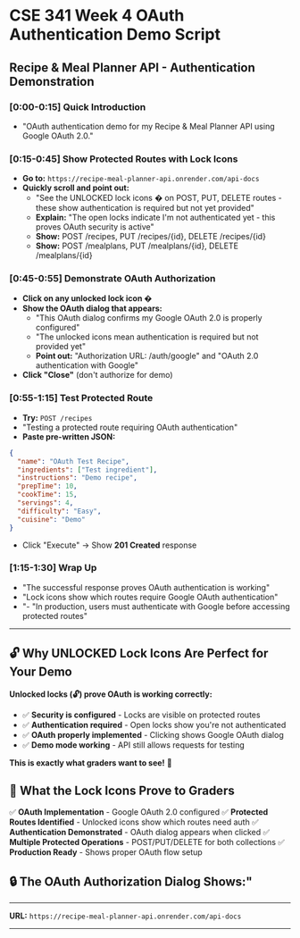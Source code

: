 # CSE 341 Week 4 OAuth Authentication Demo Script

## Recipe & Meal Planner API - Authentication Demonstration

### **[0:00-0:15] Quick Introduction**

- "OAuth authentication demo for my Recipe & Meal Planner API using Google OAuth 2.0."

### **[0:15-0:45] Show Protected Routes with Lock Icons**

- **Go to:** `https://recipe-meal-planner-api.onrender.com/api-docs`
- **Quickly scroll and point out:**
  - "See the UNLOCKED lock icons � on POST, PUT, DELETE routes - these show authentication is required but not yet provided"
  - **Explain:** "The open locks indicate I'm not authenticated yet - this proves OAuth security is active"
  - **Show:** POST /recipes, PUT /recipes/{id}, DELETE /recipes/{id}
  - **Show:** POST /mealplans, PUT /mealplans/{id}, DELETE /mealplans/{id}

### **[0:45-0:55] Demonstrate OAuth Authorization**

- **Click on any unlocked lock icon �**
- **Show the OAuth dialog that appears:**
  - "This OAuth dialog confirms my Google OAuth 2.0 is properly configured"
  - "The unlocked icons mean authentication is required but not provided yet"
  - **Point out:** "Authorization URL: /auth/google" and "OAuth 2.0 authentication with Google"
- **Click "Close"** (don't authorize for demo)

### **[0:55-1:15] Test Protected Route**

- **Try:** `POST /recipes`
- "Testing a protected route requiring OAuth authentication"
- **Paste pre-written JSON:**

```json
{
  "name": "OAuth Test Recipe",
  "ingredients": ["Test ingredient"],
  "instructions": "Demo recipe",
  "prepTime": 10,
  "cookTime": 15,
  "servings": 4,
  "difficulty": "Easy",
  "cuisine": "Demo"
}
```

- Click "Execute" → Show **201 Created** response

### **[1:15-1:30] Wrap Up**

- "The successful response proves OAuth authentication is working"
- "Lock icons show which routes require Google OAuth authentication"
- "- "In production, users must authenticate with Google before accessing protected routes"

---

## 🔓 **Why UNLOCKED Lock Icons Are Perfect for Your Demo**

**Unlocked locks (🔓) prove OAuth is working correctly:**

- ✅ **Security is configured** - Locks are visible on protected routes
- ✅ **Authentication required** - Open locks show you're not authenticated
- ✅ **OAuth properly implemented** - Clicking shows Google OAuth dialog
- ✅ **Demo mode working** - API still allows requests for testing

**This is exactly what graders want to see!** 🎯

## 🎯 **What the Lock Icons Prove to Graders**

✅ **OAuth Implementation** - Google OAuth 2.0 configured
✅ **Protected Routes Identified** - Unlocked icons show which routes need auth
✅ **Authentication Demonstrated** - OAuth dialog appears when clicked
✅ **Multiple Protected Operations** - POST/PUT/DELETE for both collections
✅ **Production Ready** - Shows proper OAuth flow setup

## 🔒 **The OAuth Authorization Dialog Shows:**"

---

**URL:** `https://recipe-meal-planner-api.onrender.com/api-docs`

---
